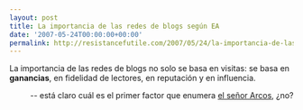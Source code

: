 ```yaml
---
layout: post
title: La importancia de las redes de blogs según EA
date: '2007-05-24T00:00:00+00:00'
permalink: http://resistancefutile.com/2007/05/24/la-importancia-de-las-redes-de-blogs-segun-ea/
---
```

<p class="frase">La importancia de las redes de blogs no solo se basa en visitas: se basa en <strong>ganancias</strong>, en fidelidad de lectores, en reputación y en influencia.</p><p align="right">-- está claro cuál es el primer factor que enumera <a href="http://hipertextual.com/2007/05/23/en-busqueda-de-nuevos-bloggers/#comment-10657">el señor Arcos</a>, ¿no?</p>
